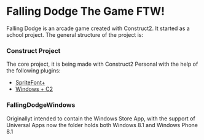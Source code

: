 Falling Dodge The Game FTW!
=============

Falling Dodge is an arcade game created with Construct2. It started as a school project.
The general structure of the project is:

### Construct Project
The core project, it is being made with Construct2 Personal with the help of the following plugins:

 - [SpriteFont+][1] 
 - [Windows + C2][2]

### FallingDodgeWindows
Originallyt intended to contain the Windows Store App, with the support of Universal Apps now the folder holds both Windows 8.1 and Windows Phone 8.1
 

  [1]: http://spritefontplus.codeplex.com/
  [2]: https://github.com/fferegrino/win-plus-c2
